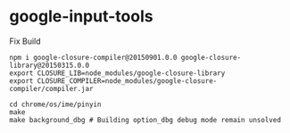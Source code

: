 google-input-tools
==================

Fix Build
```
npm i google-closure-compiler@20150901.0.0 google-closure-library@20150315.0.0
export CLOSURE_LIB=node_modules/google-closure-library
export CLOSURE_COMPILER=node_modules/google-closure-compiler/compiler.jar

cd chrome/os/ime/pinyin
make
make background_dbg # Building option_dbg debug mode remain unsolved
```